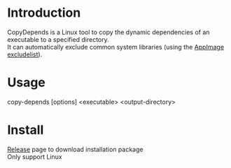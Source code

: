 # Introduction
CopyDepends is a Linux tool to copy the dynamic dependencies of an executable to a specified directory.  
It can automatically exclude common system libraries (using the [AppImage excludelist](https://github.com/AppImageCommunity/pkg2appimage/blob/master/excludelist)).

# Usage 
copy-depends [options] \<executable> \<output-directory>

# Install

[Release](https://github.com/qw0er/copyDepends/releases) page to download installation package  
Only support Linux

